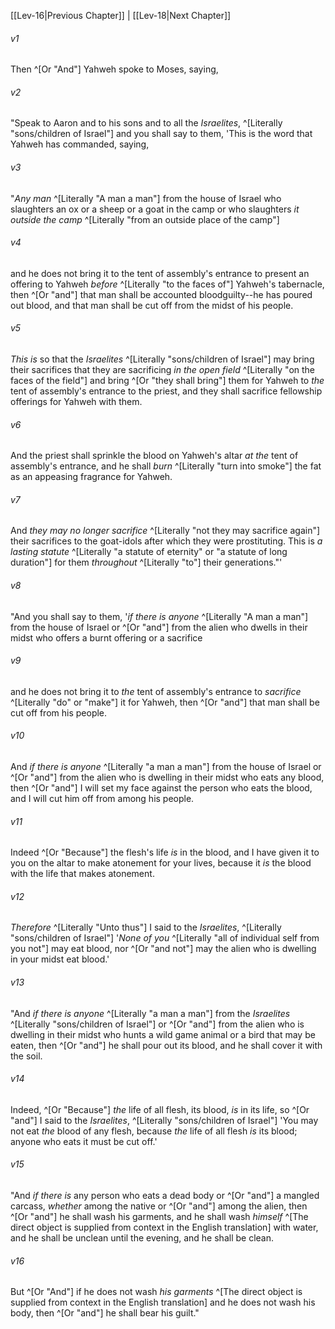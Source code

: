 ﻿---
aliases:
  - Leviticus 17
---

[[Lev-16|Previous Chapter]] | [[Lev-18|Next Chapter]]

###### v1
Then ^[Or "And"] Yahweh spoke to Moses, saying,

###### v2
"Speak to Aaron and to his sons and to all the _Israelites_, ^[Literally "sons/children of Israel"] and you shall say to them, 'This is the word that Yahweh has commanded, saying,

###### v3
"_Any man_ ^[Literally "A man a man"] from the house of Israel who slaughters an ox or a sheep or a goat in the camp or who slaughters _it_ _outside the camp_ ^[Literally "from an outside place of the camp"]

###### v4
and he does not bring it to the tent of assembly's entrance to present an offering to Yahweh _before_ ^[Literally "to the faces of"] Yahweh's tabernacle, then ^[Or "and"] that man shall be accounted bloodguilty--he has poured out blood, and that man shall be cut off from the midst of his people.

###### v5
_This is_ so that the _Israelites_ ^[Literally "sons/children of Israel"] may bring their sacrifices that they are sacrificing _in the open field_ ^[Literally "on the faces of the field"] and bring ^[Or "they shall bring"] them for Yahweh to _the_ tent of assembly's entrance to the priest, and they shall sacrifice fellowship offerings for Yahweh with them.

###### v6
And the priest shall sprinkle the blood on Yahweh's altar _at the_ tent of assembly's entrance, and he shall _burn_ ^[Literally "turn into smoke"] the fat as an appeasing fragrance for Yahweh.

###### v7
And _they may no longer sacrifice_ ^[Literally "not they may sacrifice again"] their sacrifices to the goat-idols after which they were prostituting. This is _a lasting statute_ ^[Literally "a statute of eternity" or "a statute of long duration"] for them _throughout_ ^[Literally "to"] their generations."'

###### v8
"And you shall say to them, '_if there is_ _anyone_ ^[Literally "A man a man"] from the house of Israel or ^[Or "and"] from the alien who dwells in their midst who offers a burnt offering or a sacrifice

###### v9
and he does not bring it to _the_ tent of assembly's entrance to _sacrifice_ ^[Literally "do" or "make"] it for Yahweh, then ^[Or "and"] that man shall be cut off from his people.

###### v10
And _if there is_ _anyone_ ^[Literally "a man a man"] from the house of Israel or ^[Or "and"] from the alien who is dwelling in their midst who eats any blood, then ^[Or "and"] I will set my face against the person who eats the blood, and I will cut him off from among his people.

###### v11
Indeed ^[Or "Because"] the flesh's life _is_ in the blood, and I have given it to you on the altar to make atonement for your lives, because it _is_ the blood with the life that makes atonement.

###### v12
_Therefore_ ^[Literally "Unto thus"] I said to the _Israelites_, ^[Literally "sons/children of Israel"] '_None of you_ ^[Literally "all of individual self from you not"] may eat blood, nor ^[Or "and not"] may the alien who is dwelling in your midst eat blood.'

###### v13
"And _if there is_ _anyone_ ^[Literally "a man a man"] from the _Israelites_ ^[Literally "sons/children of Israel"] or ^[Or "and"] from the alien who is dwelling in their midst who hunts a wild game animal or a bird that may be eaten, then ^[Or "and"] he shall pour out its blood, and he shall cover it with the soil.

###### v14
Indeed, ^[Or "Because"] _the_ life of all flesh, its blood, _is_ in its life, so ^[Or "and"] I said to the _Israelites_, ^[Literally "sons/children of Israel"] 'You may not eat _the_ blood of any flesh, because _the_ life of all flesh _is_ its blood; anyone who eats it must be cut off.'

###### v15
"And _if there is_ any person who eats a dead body or ^[Or "and"] a mangled carcass, _whether_ among the native or ^[Or "and"] among the alien, then ^[Or "and"] he shall wash his garments, and he shall wash _himself_ ^[The direct object is supplied from context in the English translation] with water, and he shall be unclean until the evening, and he shall be clean.

###### v16
But ^[Or "And"] if he does not wash _his garments_ ^[The direct object is supplied from context in the English translation] and he does not wash his body, then ^[Or "and"] he shall bear his guilt."